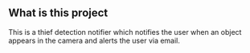 ## What is this project

This is a thief detection notifier 
which notifies the user when an object
appears in the camera and alerts the user 
via email.